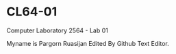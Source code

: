 # CL64-01
Computer Laboratory 2564 - Lab 01

Myname is Pargorn Ruasijan
Edited By Github Text Editor.
